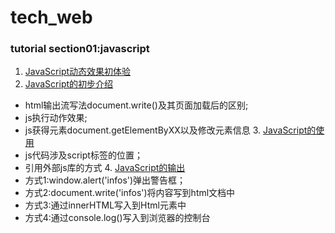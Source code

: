 # tech_web
### tutorial section01:javascript ##
   1. [JavaScript动态效果初体验](http://127.0.0.1:8082/test01)
   2. [JavaScript的初步介绍](http://127.0.0.1:8082/test02)
* html输出流写法document.write()及其页面加载后的区别;
* js执行动作效果;
* js获得元素document.getElementByXX以及修改元素信息
   3. [JavaScript的使用](http://127.0.0.1:8082/test03)
* js代码涉及script标签的位置；
* 引用外部js库的方式
   4. [JavaScript的输出](http://127.0.0.1:8082/test04)
* 方式1:window.alert('infos')弹出警告框；
* 方式2:document.write('infos')将内容写到html文档中
* 方式3:通过innerHTML写入到Html元素中
* 方式4:通过console.log()写入到浏览器的控制台



